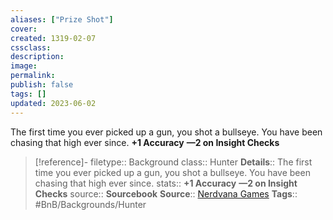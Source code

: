 ```yaml
---
aliases: ["Prize Shot"]
cover: 
created: 1319-02-07
cssclass: 
description: 
image: 
permalink: 
publish: false
tags: []
updated: 2023-06-02
---
```




The first time you ever picked up a gun, you shot a bullseye. You have been chasing that high ever since.
**+1 Accuracy**
**—2 on Insight Checks**

> [!reference]-
> filetype:: Background
> class:: Hunter
> **Details**:: The first time you ever picked up a gun, you shot a bullseye. You have been chasing that high ever since.
> stats:: **+1 Accuracy** **—2 on Insight Checks**
> source:: **Sourcebook**
> **Source**:: [Nerdvana Games](https://nerdvanagames.com)
> **Tags**:: #BnB/Backgrounds/Hunter
